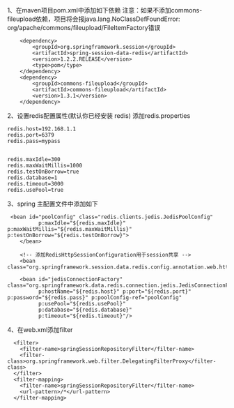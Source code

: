 1、在maven项目pom.xml中添加如下依赖
注意：如果不添加commons-fileupload依赖，项目将会报java.lang.NoClassDefFoundError: org/apache/commons/fileupload/FileItemFactory错误


        <dependency>
            <groupId>org.springframework.session</groupId>
            <artifactId>spring-session-data-redis</artifactId>
            <version>1.2.2.RELEASE</version>
            <type>pom</type>
        </dependency>
        <dependency>
            <groupId>commons-fileupload</groupId>
            <artifactId>commons-fileupload</artifactId>
            <version>1.3.1</version>
        </dependency>
        
2、设置redis配置属性(默认你已经安装 redis)
添加redis.properties

    redis.host=192.168.1.1
    redis.port=6379
    redis.pass=mypass
      
      
    redis.maxIdle=300
    redis.maxWaitMillis=1000
    redis.testOnBorrow=true
    redis.database=1
    redis.timeout=3000
    redis.usePool=true
    
3、spring 主配置文件中添加如下

     <bean id="poolConfig" class="redis.clients.jedis.JedisPoolConfig"
              p:maxIdle="${redis.maxIdle}" p:maxWaitMillis="${redis.maxWaitMillis}" p:testOnBorrow="${redis.testOnBorrow}">
        </bean>
    
        <!-- 添加RedisHttpSessionConfiguration用于session共享 -->
        <bean class="org.springframework.session.data.redis.config.annotation.web.http.RedisHttpSessionConfiguration"/>
    
        <bean id="jedisConnectionFactory" class="org.springframework.data.redis.connection.jedis.JedisConnectionFactory"
              p:hostName="${redis.host}" p:port="${redis.port}" p:password="${redis.pass}" p:poolConfig-ref="poolConfig"
              p:usePool="${redis.usePool}"
              p:database="${redis.database}"
              p:timeout="${redis.timeout}"/>
        
4、在web.xml添加filter

      <filter>
        <filter-name>springSessionRepositoryFilter</filter-name>
        <filter-class>org.springframework.web.filter.DelegatingFilterProxy</filter-class>
      </filter>
      <filter-mapping>
        <filter-name>springSessionRepositoryFilter</filter-name>
        <url-pattern>/*</url-pattern>
      </filter-mapping>